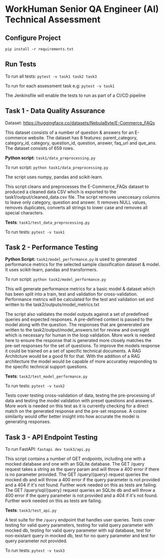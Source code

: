 # WorkHuman Senior QA Engineer (AI) Technical Assessment

## Configure Project

`pip install -r requirements.txt`

## Run Tests

To run all tests: `pytest -v task1 task2 task3`

To run for each assessment task e.g: `pytest -v task1`

The Jenkinsfile will enable the tests to run as part of a CI/CD pipeline

## Task 1 - Data Quality Assurance

Dataset: https://huggingface.co/datasets/NebulaByte/E-Commerce_FAQs

This dataset consists of a number of question & answers for an E-commerce website. The dataset has 8 features:
parent_category, category_id, category, question_id, question, answer, faq_url and que_ans. 
The dataset consists of 659 rows.

**Python script**: `task1/data_preprocessing.py`

To run script: `python task1/data_preprocessing.py`

The script uses numpy, pandas and scikit-learn.

This script cleans and preprocesses the E-Commerce_FAQs dataset to produced a cleaned data CSV which is exported to the task1/output/cleaned_data.csv file. The script removes uneccesary columns to leave only category, question and answer. It removes NULL values, removes duplicates, converts all strings to lower case and removes all special characters. 

**Tests**: `task1/test_data_preprocessing.py`

To run tests: `pytest -v task1`

## Task 2 - Performance Testing

**Python Script:** `task2/model_performance.py` is used to generated performance metrics for the selected sample classification dataset & model. It uses scikit-learn, pandas and transformers. 

To run script: `python task2/model_performance.py`

This will generate performance metrics for a basic model & dataset which has been split into a train, test and validation for cross-validation. Performance metrics will be calculated for the test and validation set and written to the task2/outputs/model_metrics.txt

The script also validates the model outputs against a set of predefined queries and expected responses. A pre-defined context is passed to the model along with the question. The responses that are genererated are written to the task2/output/model_answers.txt for review and oversight which is necessary for human in the loop validation. More work is needed here to ensure the response that is generated more closely matches the pre-set responses for the set of questions. To improve the models response it could be trained on a set of specific technical documents. A RAG Architcture would be a good fit for that. With the addition of a RAG architecture the model would be capable of more accuratley responding to the specific technical support questions. 

**Tests**: `task2/test_model_performance.py`

To run tests: `pytest -v task2`

Tests cover testing cross-validation of data, testing the pre-processing of data and testing the model validation with preset questions and answers. More work is needed on this test as it is currently checking for a direct match on the generated response and the pre-set response. A cosine similarity would offer better insight into how accurate the model is generating responses. 

## Task 3 - API Endpoint Testing

To run FastAPI: `fastapi dev task3/api.py`

This script contains a number of GET endpoints, including one with a mocked database and one with an SQLite database. 
The GET /query request takes a string as the query param and will throw a 400 error if there is no parameter provided. 
The GET /query/{query} request queries the mocked db and will throw a 400 error if the query parameter is not provided and a 404 if it's not found. Further work needed on this as tests are failing. 
The GET /query/sql/{query} request queries an SQLite db and will throw a 400 error if the query parameter is not provided and a 404 if it's not found. Further work needed on this as tests are failing. 

**Tests**: `task3/test_api.py`

A test suite for the `/query` endpoint that handles user queries. Tests cover testing for valid query parameters, testing for valid query parameter with mocked db, testing for valid query parameter with sql database, test for non-existant query in mocked db, test for no query parameter and test for query parameter not provided. 

To run tests: `pytest -v task3`
